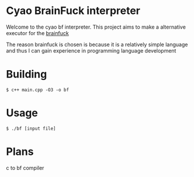 # Cyao BrainFuck interpreter

Welcome to the cyao bf interpreter. This project aims to make a alternative executor for the [brainfuck](https://en.wikipedia.org/wiki/Brainfuck)

The reason brainfuck is chosen is because it is a relatively simple language and thus I can gain experience in programming language development

# Building
```
$ c++ main.cpp -O3 -o bf
```

# Usage
```
$ ./bf [input file]
```

# Plans

c to bf compiler
